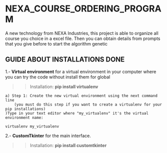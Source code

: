 # NEXA_COURSE_ORDERING_PROGRAM
A new technology from NEXA Industries, this project is able to organize all course you choice in a excel file. Then you can obtain details from prompts that you give before to start the algorithm genetic


## GUIDE ABOUT INSTALLATIONS DONE
1.- **Virtual environment** for a virtual environment in your computer where you can try the code without install them for global
>> Installation: **pip install virtualenv**

    a) Step 1: Create the new virtual environment using the next command line 
        (you must do this step if you want to create a virtualenv for your pip installations)
    )Type in your text editor where "my_virtualenv" it's the virtual environment name: 
```virtualenv my_virtualenv```

2.- **CustomTkinter** for the main interface.
>> Installation: **pip install customtkinter**